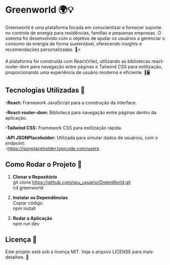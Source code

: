 # **Greenworld 🌍💡**
Greenworld é uma plataforma focada em conscientizar e fornecer suporte no controle de energia para residências, famílias e pequenas empresas. O sistema foi desenvolvido com o objetivo de ajudar os usuários a gerenciar o consumo de energia de forma sustentável, oferecendo insights e recomendações personalizadas. 🌱⚡

A plataforma foi construída com React(Vite), utilizando as bibliotecas react-router-dom para navegação entre páginas e Tailwind CSS para estilização, proporcionando uma experiência de usuário moderna e eficiente. 🎨🖥️

## **Tecnologias Utilizadas 🚀**
**-React:** Framework JavaScript para a construção da interface.<br>

**-React-router-dom:** Biblioteca para navegação entre páginas dentro da aplicação. <br> 

**-Tailwind CSS:** Framework CSS para estilização rápida. <br>

**-API JSONPlaceholder:** Utilizada para simular dados de usuários, com o endpoint:<br>
-https://jsonplaceholder.typicode.com/users. 

## **Como Rodar o Projeto 🔧**
1. **Clonar o Repositório**<br>
git clone https://github.com/seu_usuario/GreenWorld.git<br>
cd greenworld

2. **Instalar as Dependências**<br>
Copiar código<br>
npm install

3. **Rodar a Aplicação**<br>
npm run dev<br>

## **Licença 📝**<br>
Este projeto está sob a licença MIT. Veja o arquivo LICENSE para mais detalhes. 📜

